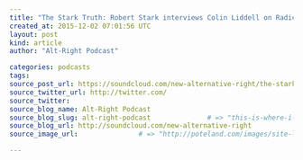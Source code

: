 ```yaml
---
title: "The Stark Truth: Robert Stark interviews Colin Liddell on Radical Islam and the Black Pill" # => "I Made a Pretty Gem - Planet.rb"
created_at: 2015-12-02 07:01:56 UTC
layout: post
kind: article
author: "Alt-Right Podcast"

categories: podcasts
tags: 
source_post_url: https://soundcloud.com/new-alternative-right/the-stark-truth-robert-stark-interviews-colin-liddell-on-radical-islam-and-the-blackpill    # => "http://poteland.com/blog/i-made-a-pretty-gem-planet-dot-rb/"
source_twitter_url: http://twitter.com/
source_twitter: 
source_blog_name: Alt-Right Podcast
source_blog_slug: alt-right-podcast              # => "this-is-where-i-tell-you-stuff"
source_blog_url: http://soundcloud.com/new-alternative-right               # => "http://poteland.com/articles"
source_image_url:               # => "http://poteland.com/images/site-logo.png"

---
```



<!--
   For the convenience of Soundcloud listeners, here is Robert Stark&#39;s recent interview with Colin Liddell. The show notes and links to relevant articles can be found here: http://www.starktruthradio.com/?p=1801           # => "I’ve been hurting to write this ever since we had the idea of creating a Planet for Cubox..." (Continued)
   alt-right-podcast              # => "this-is-where-i-tell-you-stuff"
   http://soundcloud.com/new-alternative-right               # => "http://poteland.com/articles"
                 # => "http://poteland.com/images/site-logo.png"
For the convenience of Soundcloud listeners, here is Robert Stark's recent interview with Colin Liddell. The show notes and links to relevant articles can be found here: http://www.starktruthradio.com/?p=1801<div class="">
    <i>Source: <a href="http://soundcloud.com/new-alternative-right">Alt-Right Podcast</a></i>
</div>
